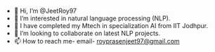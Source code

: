 - 👋 Hi, I’m @JeetRoy97
- 👀 I’m interested in natural language processing (NLP).
- 🌱 I have completed my Mtech in specialization AI from IIT Jodhpur.
- 💞️ I’m looking to collaborate on latest NLP projects.
- 📫 How to reach me- email- royprasenjeet97@gmail.com

<!---
JeetRoy97/JeetRoy97 is a ✨ special ✨ repository because its `README.md` (this file) appears on your GitHub profile.
You can click the Preview link to take a look at your changes.
--->
